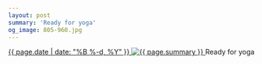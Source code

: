 ```yaml
---
layout: post
summary: 'Ready for yoga'
og_image: 805-960.jpg
---
```


<p>
 <time>
  <a href="/805">
   {{ page.date | date: "%B %-d, %Y" }}
  </a>
 </time>
 <a href="/805">
  <img alt="{{ page.summary }}" data-taken="2/26/2019" sizes="(min-width: 700px) 50vw, calc(100vw - 2rem)" src="{{ site.assets_url }}/805-480.jpg" srcset="{{ site.assets_url }}/805-240.jpg 240w, {{ site.assets_url }}/805-480.jpg 480w, {{ site.assets_url }}/805-720.jpg 720w, {{ site.assets_url }}/805-960.jpg 960w"/>
 </a>
 <span>
  Ready for yoga
 </span>
</p>
